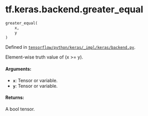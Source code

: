 <div itemscope itemtype="http://developers.google.com/ReferenceObject">
<meta itemprop="name" content="tf.keras.backend.greater_equal" />
</div>

# tf.keras.backend.greater_equal

``` python
greater_equal(
    x,
    y
)
```



Defined in [`tensorflow/python/keras/_impl/keras/backend.py`](https://www.tensorflow.org/code/tensorflow/python/keras/_impl/keras/backend.py).

Element-wise truth value of (x >= y).

#### Arguments:

* <b>`x`</b>: Tensor or variable.
* <b>`y`</b>: Tensor or variable.


#### Returns:

A bool tensor.